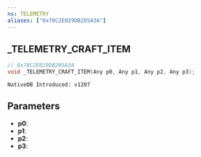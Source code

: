 ```yaml
---
ns: TELEMETRY
aliases: ["0x78C2E029DB205A3A"]
---
```

## _TELEMETRY_CRAFT_ITEM

```c
// 0x78C2E029DB205A3A
void _TELEMETRY_CRAFT_ITEM(Any p0, Any p1, Any p2, Any p3);
```

```
NativeDB Introduced: v1207
```

## Parameters
* **p0**:
* **p1**:
* **p2**:
* **p3**:
